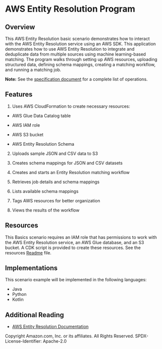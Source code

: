 # AWS Entity Resolution Program

## Overview
This AWS Entity Resolution basic scenario demonstrates how to interact with the AWS Entity Resolution service using an AWS SDK. This application demonstrates how to use AWS Entity Resolution to integrate and deduplicate data from multiple sources using machine learning-based matching. The program walks through setting up AWS resources, uploading structured data, defining schema mappings, creating a matching workflow, and running a matching job.


**Note:** See the [specification document](SPECIFICATION.md) for a complete list of operations. 

## Features

1. Uses AWS CloudFormation to create necessary resources:

- AWS Glue Data Catalog table

- AWS IAM role

- AWS S3 bucket

- AWS Entity Resolution Schema

2. Uploads sample JSON and CSV data to S3

3. Creates schema mappings for JSON and CSV datasets

4. Creates and starts an Entity Resolution matching workflow

5. Retrieves job details and schema mappings

6. Lists available schema mappings

7. Tags AWS resources for better organization

8. Views the results of the workflow

## Resources

This Basics scenario requires an IAM role that has permissions to work with the AWS Entity Resolution service, 
an AWS Glue database, and an S3 bucket. A CDK script is provided to create these resources. 
See the resources [Readme](../../../resources/cdk/entityresolution_resources/README.md) file.

## Implementations

This scenario example will be implemented in the following languages:

- Java
- Python
- Kotlin

## Additional Reading

- [AWS Entity Resolution Documentation](https://docs.aws.amazon.com/entityresolution/latest/userguide/what-is-service.html)

Copyright Amazon.com, Inc. or its affiliates. All Rights Reserved. SPDX-License-Identifier: Apache-2.0
